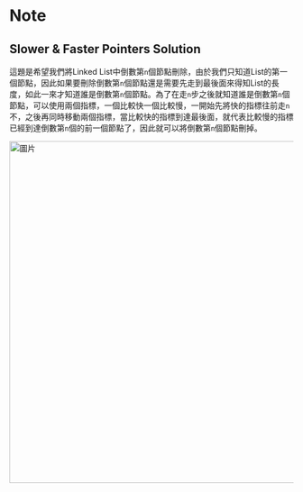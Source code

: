 # Note

## Slower & Faster Pointers Solution

這題是希望我們將Linked List中倒數第`n`個節點刪除，由於我們只知道List的第一個節點，因此如果要刪除倒數第`n`個節點還是需要先走到最後面來得知List的長度，如此一來才知道誰是倒數第`n`個節點。為了在走`n`步之後就知道誰是倒數第`n`個節點，可以使用兩個指標，一個比較快一個比較慢，一開始先將快的指標往前走`n`不，之後再同時移動兩個指標，當比較快的指標到達最後面，就代表比較慢的指標已經到達倒數第`n`個的前一個節點了，因此就可以將倒數第`n`個節點刪掉。

<img width="607" alt="圖片" src="https://user-images.githubusercontent.com/55487740/153829246-450403a0-254f-49f0-9f48-8a514d530839.png">
